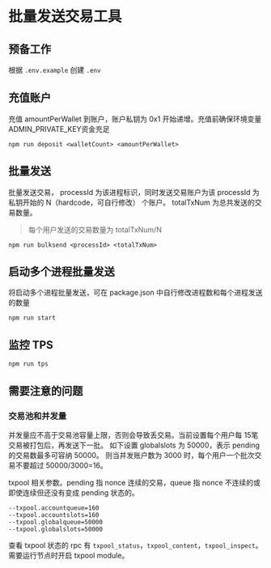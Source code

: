 # 批量发送交易工具

## 预备工作

根据 `.env.example` 创建 `.env`

## 充值账户

充值 amountPerWallet 到账户，账户私钥为 0x1 开始递增。充值前确保环境变量ADMIN_PRIVATE_KEY资金充足
```
npm run deposit <walletCount> <amountPerWallet>
```

## 批量发送

批量发送交易， processId 为该进程标识，同时发送交易账户为该 processId 为私钥开始的 N（hardcode，可自行修改） 个账户。 totalTxNum 为总共发送的交易数量。

> 每个用户发送的交易数量为 totalTxNum/N
```
npm run bulksend <processId> <totalTxNum>
```

## 启动多个进程批量发送

将启动多个进程批量发送，可在 package.json 中自行修改进程数和每个进程发送的数量

```
npm run start
```

## 监控 TPS
```
npm run tps
```

## 需要注意的问题

### 交易池和并发量
并发量应不高于交易池容量上限，否则会导致丢交易。当前设置每个用户每 15笔交易被打包后，再发送下一批。
如下设置 globalslots 为 50000，表示 pending 的交易数最多可容纳 50000。 则当并发账户数为 3000 时，每个用户一个批次交易不要超过 50000/3000=16。

txpool 相关参数。pending 指 nonce 连续的交易，queue 指 nonce 不连续的或即使连续但还没有变成 pending 状态的。
```
--txpool.accountqueue=160
--txpool.accountslots=160
--txpool.globalqueue=50000
--txpool.globalslots=50000
```

查看 txpool 状态的 rpc 有 `txpool_status`，`txpool_content`，`txpool_inspect`。需要运行节点时开启 txpool module。